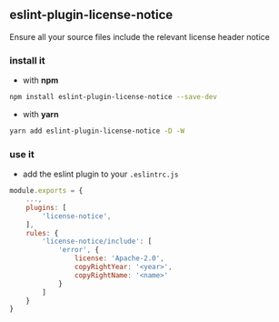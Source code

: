 ## eslint-plugin-license-notice

Ensure all your source files include the relevant license header notice

### install it

- with **npm**

```bash
npm install eslint-plugin-license-notice --save-dev
```

- with **yarn**

```bash
yarn add eslint-plugin-license-notice -D -W
```

### use it

- add the eslint plugin to your `.eslintrc.js`

```javascript
module.exports = {
    ...,
    plugins: [
        'license-notice',
    ],
    rules: {
        'license-notice/include': [
            'error', {
                license: 'Apache-2.0',
                copyRightYear: '<year>',
                copyRightName: '<name>'
            }
        ]
    }
}
```
